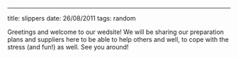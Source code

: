 ---
title: slippers
date: 26/08/2011
tags: random

Greetings and welcome to our wedsite! We will be sharing our preparation plans and suppliers here to be able to help others and well, to cope with the stress (and fun!) as well. See you around!
